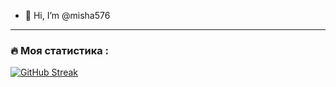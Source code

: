 - 👋 Hi, I’m @misha576

---

### :fire: Моя статистика :
[![GitHub Streak](http://github-readme-streak-stats.herokuapp.com?user=misha576&theme=dark&hide_border=true&border_radius=5&locale=ru&fire=DD0000&ring=48DD4D&stroke=74C8DD)](https://git.io/streak-stats)
